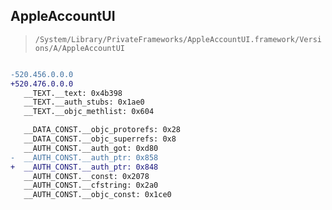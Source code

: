 ## AppleAccountUI

> `/System/Library/PrivateFrameworks/AppleAccountUI.framework/Versions/A/AppleAccountUI`

```diff

-520.456.0.0.0
+520.476.0.0.0
   __TEXT.__text: 0x4b398
   __TEXT.__auth_stubs: 0x1ae0
   __TEXT.__objc_methlist: 0x604

   __DATA_CONST.__objc_protorefs: 0x28
   __DATA_CONST.__objc_superrefs: 0x8
   __AUTH_CONST.__auth_got: 0xd80
-  __AUTH_CONST.__auth_ptr: 0x858
+  __AUTH_CONST.__auth_ptr: 0x848
   __AUTH_CONST.__const: 0x2078
   __AUTH_CONST.__cfstring: 0x2a0
   __AUTH_CONST.__objc_const: 0x1ce0

```
